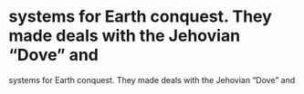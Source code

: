 # systems for Earth conquest. They made deals with the Jehovian “Dove” and

systems for Earth conquest. They made deals with the Jehovian “Dove” and